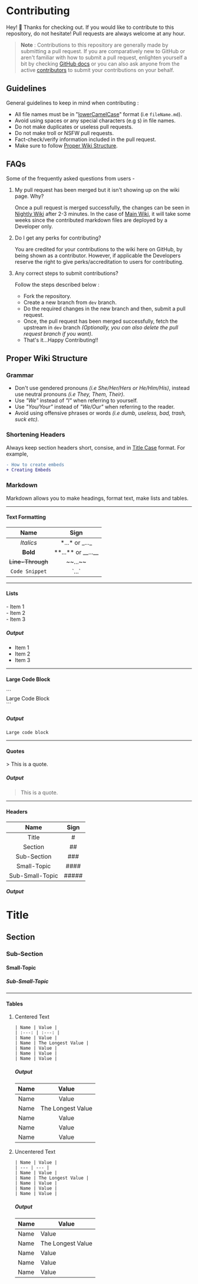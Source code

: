 # Contributing
Hey! 👋 Thanks for checking out. If you would like to contribute to this repository, do not hesitate! Pull requests are always welcome at any hour.

> **Note** : Contributions to this repository are generally made by submitting a pull request.
If you are comparatively new to GitHub or aren't familiar with how to submit a pull request, enlighten yourself a bit by checking [GitHub docs](https://docs.github.com/en/pull-requests)
or you can also ask anyone from the active [contributors](https://github.com/NilPointer-Software/bdfd-wiki/graphs/contributors) to submit your contributions on your behalf.

## Guidelines
General guidelines to keep in mind when contributing :
- All file names must be in "[lowerCamelCase](https://wiki.c2.com/?LowerCamelCase)" format (i.e `fileName.md`).
- Avoid using spaces or any special characters (e.g `$`) in file names.
- Do not make duplicates or useless pull requests.
- Do not make troll or NSFW pull requests.
- Fact-check/verify information included in the pull request.
- Make sure to follow [Proper Wiki Structure](#proper-wiki-structure).

## FAQs
Some of the frequently asked questions from users -
1. My pull request has been merged but it isn't showing up on the wiki page. Why?

   Once a pull request is merged successfully, the changes can be seen in [Nightly Wiki](https://nilpointer-software.github.io/bdfd-wiki/nightly) after 2-3 minutes. In the case of [Main Wiki](https://nilpointer-software.github.io/bdfd-wiki), it will take some weeks since the contributed markdown files are deployed by a Developer only.

2. Do I get any perks for contributing?

   You are credited for your contributions to the wiki here on GitHub, by being shown as a contributor.
   However, if applicable the Developers reserve the right to give perks/accreditation to users for contributing.

3. Any correct steps to submit contributions?

   Follow the steps described below :
   - Fork the repository.
   - Create a new branch from `dev` branch.
   - Do the required changes in the new branch and then, submit a pull request.
   - Once, the pull request has been merged successfully, fetch the upstream in `dev` branch *(Optionally, you can also delete the pull request branch if you want)*.
   - That's it...Happy Contributing!!

## Proper Wiki Structure

### Grammar
- Don't use gendered pronouns *(i.e She/Her/Hers or He/Him/His)*, instead use neutral pronouns *(i.e They, Them, Their)*.
- Use *"We"* instead of *"I"* when referring to yourself.
- Use *"You/Your"* instead of *"We/Our"* when referring to the reader.
- Avoid using offensive phrases or words *(i.e dumb, useless, bad, trash, suck etc)*.

### Shortening Headers
Always keep section headers short, consise, and in [Title Case](https://en.m.wikipedia.org/wiki/Title_case) format. For example,

```diff
- How to create embeds
+ Creating Embeds
```

### Markdown
Markdown allows you to make headings, format text, make lists and tables.

---
#### Text Formatting
| Name | Sign |
| :---: | :---: |
| *Italics* | \*...\* or \_...\_ |
| **Bold** | \*\*...\*\* or \_\_...\_\_ |
| ~~Line-Through~~ | \~\~...\~\~ |
| `Code Snippet` | \`...\` |

---
#### Lists
\- Item 1\
\- Item 2\
\- Item 3
##### Output
- Item 1
- Item 2
- Item 3

---
#### Large Code Block
\`\`\`\
Large Code Block\
\`\`\`
##### Output
```
Large code block
```
---
#### Quotes
\> This is a quote.
##### Output
> This is a quote.

---
#### Headers
| Name | Sign |
| :---: | :---: |
| Title | # |
| Section | ## |
| Sub-Section | ### |
| Small-Topic | #### |
| Sub-Small-Topic | ##### |
##### Output
# Title
## Section
### Sub-Section
#### Small-Topic

##### Sub-Small-Topic

---
#### Tables

1. Centered Text
   ```
   | Name | Value |
   | :---: | :---: |
   | Name | Value |
   | Name | The Longest Value |
   | Name | Value |
   | Name | Value |
   | Name | Value |
   ```
   ##### Output
   | Name | Value |
   | :---: | :---: |
   | Name | Value |
   | Name | The Longest Value |
   | Name | Value |
   | Name | Value |
   | Name | Value |
2. Uncentered Text
   ```
   | Name | Value |
   | --- | --- |
   | Name | Value |
   | Name | The Longest Value |
   | Name | Value |
   | Name | Value |
   | Name | Value |
   ```
   ##### Output
   | Name | Value |
   | --- | --- |
   | Name | Value |
   | Name | The Longest Value |
   | Name | Value |
   | Name | Value |
   | Name | Value |